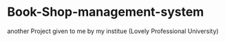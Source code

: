 # Book-Shop-management-system
another Project given to me by my institue (Lovely Professional University)
